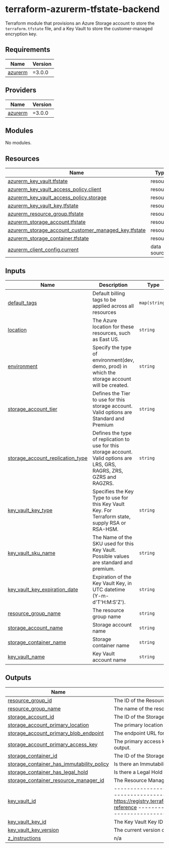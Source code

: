 # terraform-azurerm-tfstate-backend

Terraform module that provisions an Azure Storage account to store the `terraform.tfstate` file, and a Key Vault to store the customer-managed encryption key.

<!-- BEGINNING OF PRE-COMMIT-TERRAFORM DOCS HOOK -->
## Requirements

| Name | Version |
|------|---------|
| <a name="requirement_azurerm"></a> [azurerm](#requirement\_azurerm) | =3.0.0 |

## Providers

| Name | Version |
|------|---------|
| <a name="provider_azurerm"></a> [azurerm](#provider\_azurerm) | =3.0.0 |

## Modules

No modules.

## Resources

| Name | Type |
|------|------|
| [azurerm_key_vault.tfstate](https://registry.terraform.io/providers/hashicorp/azurerm/3.0.0/docs/resources/key_vault) | resource |
| [azurerm_key_vault_access_policy.client](https://registry.terraform.io/providers/hashicorp/azurerm/3.0.0/docs/resources/key_vault_access_policy) | resource |
| [azurerm_key_vault_access_policy.storage](https://registry.terraform.io/providers/hashicorp/azurerm/3.0.0/docs/resources/key_vault_access_policy) | resource |
| [azurerm_key_vault_key.tfstate](https://registry.terraform.io/providers/hashicorp/azurerm/3.0.0/docs/resources/key_vault_key) | resource |
| [azurerm_resource_group.tfstate](https://registry.terraform.io/providers/hashicorp/azurerm/3.0.0/docs/resources/resource_group) | resource |
| [azurerm_storage_account.tfstate](https://registry.terraform.io/providers/hashicorp/azurerm/3.0.0/docs/resources/storage_account) | resource |
| [azurerm_storage_account_customer_managed_key.tfstate](https://registry.terraform.io/providers/hashicorp/azurerm/3.0.0/docs/resources/storage_account_customer_managed_key) | resource |
| [azurerm_storage_container.tfstate](https://registry.terraform.io/providers/hashicorp/azurerm/3.0.0/docs/resources/storage_container) | resource |
| [azurerm_client_config.current](https://registry.terraform.io/providers/hashicorp/azurerm/3.0.0/docs/data-sources/client_config) | data source |

## Inputs

| Name | Description | Type | Default | Required |
|------|-------------|------|---------|:--------:|
| <a name="input_default_tags"></a> [default\_tags](#input\_default\_tags) | Default billing tags to be applied across all resources | `map(string)` | `{}` | no |
| <a name="input_location"></a> [location](#input\_location) | The Azure location for these resources, such as East US. | `string` | `"East US"` | no |
| <a name="input_environment"></a> [environment](#input\_environment) | Specify the type of environment(dev, demo, prod) in which the storage account will be created. | `string` | `""` | no |
| <a name="input_storage_account_tier"></a> [storage\_account\_tier](#input\_storage\_account\_tier) | Defines the Tier to use for this storage account. Valid options are Standard and Premium | `string` | `"Standard"` | no |
| <a name="input_storage_account_replication_type"></a> [storage\_account\_replication\_type](#input\_storage\_account\_replication\_type) | Defines the type of replication to use for this storage account. Valid options are LRS, GRS, RAGRS, ZRS, GZRS and RAGZRS. | `string` | `"GRS"` | no |
| <a name="input_key_vault_key_type"></a> [key\_vault\_key\_type](#input\_key\_vault\_key\_type) | Specifies the Key Type to use for this Key Vault Key. For Terraform state, supply RSA or RSA-HSM. | `string` | `"RSA"` | no |
| <a name="input_key_vault_sku_name"></a> [key\_vault\_sku\_name](#input\_key\_vault\_sku\_name) | The Name of the SKU used for this Key Vault. Possible values are standard and premium. | `string` | `"standard"` | no |
| <a name="input_key_vault_key_expiration_date"></a> [key\_vault\_key\_expiration\_date](#input\_key\_vault\_key\_expiration\_date) | Expiration of the Key Vault Key, in UTC datetime (Y-m-d'T'H:M:S'Z'). | `string` | `"2022-12-30T20:00:00Z"` | no |
| <a name="input_resource_group_name"></a> [resource\_group\_name](#input\_resource\_group\_name) | The resource group name | `string` | `""` | no |
| <a name="input_storage_account_name"></a> [storage\_account\_name](#input\_storage\_account\_name) | Storage account name | `string` | `""` | no |
| <a name="input_storage_container_name"></a> [storage\_container\_name](#input\_storage\_container\_name) | Storage container name | `string` | `""` | no |
| <a name="input_key_vault_name"></a> [key\_vault\_name](#input\_key\_vault\_name) | Key Vault account name | `string` | `""` | no |

## Outputs

| Name | Description |
|------|-------------|
| <a name="output_resource_group_id"></a> [resource\_group\_id](#output\_resource\_group\_id) | The ID of the Resource Group. |
| <a name="output_resource_group_name"></a> [resource\_group\_name](#output\_resource\_group\_name) | The name of the resource group |
| <a name="output_storage_account_id"></a> [storage\_account\_id](#output\_storage\_account\_id) | The ID of the Storage Account |
| <a name="output_storage_account_primary_location"></a> [storage\_account\_primary\_location](#output\_storage\_account\_primary\_location) | The primary location of the storage account. |
| <a name="output_storage_account_primary_blob_endpoint"></a> [storage\_account\_primary\_blob\_endpoint](#output\_storage\_account\_primary\_blob\_endpoint) | The endpoint URL for blob storage in the primary location. |
| <a name="output_storage_account_primary_access_key"></a> [storage\_account\_primary\_access\_key](#output\_storage\_account\_primary\_access\_key) | The primary access key for the storage account. This value is sensitive and masked from Terraform output. |
| <a name="output_storage_container_id"></a> [storage\_container\_id](#output\_storage\_container\_id) | The ID of the Storage Container. |
| <a name="output_storage_container_has_immutability_policy"></a> [storage\_container\_has\_immutability\_policy](#output\_storage\_container\_has\_immutability\_policy) | Is there an Immutability Policy configured on this Storage Container? |
| <a name="output_storage_container_has_legal_hold"></a> [storage\_container\_has\_legal\_hold](#output\_storage\_container\_has\_legal\_hold) | Is there a Legal Hold configured on this Storage Container? |
| <a name="output_storage_container_resource_manager_id"></a> [storage\_container\_resource\_manager\_id](#output\_storage\_container\_resource\_manager\_id) | The Resource Manager ID of this Storage Container. |
| <a name="output_key_vault_id"></a> [key\_vault\_id](#output\_key\_vault\_id) | --------------------------------------------------------------------------------------------------------------------- Key Vault Attributes https://registry.terraform.io/providers/hashicorp/azurerm/latest/docs/resources/key_vault_key#attributes-reference --------------------------------------------------------------------------------------------------------------------- ## The Key Vault ### |
| <a name="output_key_vault_key_id"></a> [key\_vault\_key\_id](#output\_key\_vault\_key\_id) | The Key Vault Key ID |
| <a name="output_key_vault_key_version"></a> [key\_vault\_key\_version](#output\_key\_vault\_key\_version) | The current version of the Key Vault Key. |
| <a name="output_z_instructions"></a> [z\_instructions](#output\_z\_instructions) | n/a |
<!-- END OF PRE-COMMIT-TERRAFORM DOCS HOOK -->
